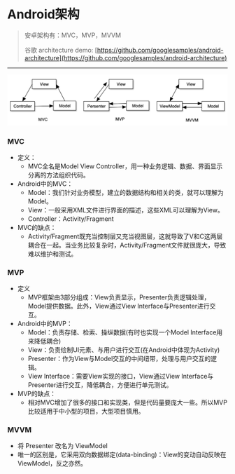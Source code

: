# Android架构

> 安卓架构有：MVC，MVP，MVVM
> 
> 谷歌 architecture demo: [https://github.com/googlesamples/android-architecture](https://github.com/googlesamples/android-architecture)
> 

---

<img src="./Android架构.png" width="600"/>

### MVC

- 定义：
	- MVC全名是Model View Controller，用一种业务逻辑、数据、界面显示分离的方法组织代码。
- Android中的MVC：
	- Model：我们针对业务模型，建立的数据结构和相关的类，就可以理解为Model。
	- View：一般采用XML文件进行界面的描述，这些XML可以理解为View。
	- Controller：Activity/Fragment
- MVC的缺点：
	- Activity/Fragment既充当控制层又充当视图层，这就导致了V和C这两层耦合在一起。当业务比较复杂时，Activity/Fragment文件就很庞大，导致难以维护和测试。

### MVP

- 定义
	- MVP框架由3部分组成：View负责显示，Presenter负责逻辑处理，Model提供数据。此外，View通过View Interface与Presenter进行交互。
- Android中的MVP：
	- Model：负责存储、检索、操纵数据(有时也实现一个Model Interface用来降低耦合)
	- View：负责绘制UI元素、与用户进行交互(在Android中体现为Activity)
	- Presenter：作为View与Model交互的中间纽带，处理与用户交互的逻辑。
	- View Interface：需要View实现的接口，View通过View Interface与Presenter进行交互，降低耦合，方便进行单元测试。
- MVP的缺点：
	- 相对MVC增加了很多的接口和实现类，但是代码量要庞大一些。所以MVP比较适用于中小型的项目，大型项目慎用。


### MVVM

- 将 Presenter 改名为 ViewModel
- 唯一的区别是，它采用双向数据绑定(data-binding)：View的变动自动反映在ViewModel，反之亦然。
